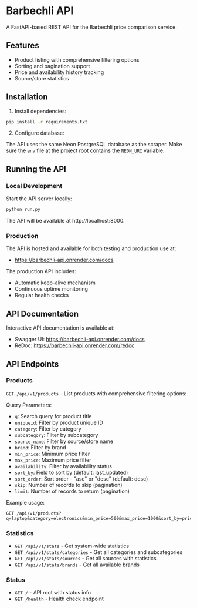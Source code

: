 # Barbechli API

A FastAPI-based REST API for the Barbechli price comparison service.

## Features

- Product listing with comprehensive filtering options
- Sorting and pagination support
- Price and availability history tracking
- Source/store statistics

## Installation

1. Install dependencies:

```bash
pip install -r requirements.txt
```

2. Configure database:

The API uses the same Neon PostgreSQL database as the scraper. Make sure the `env` file at the project root contains the `NEON_URI` variable.

## Running the API

### Local Development

Start the API server locally:

```bash
python run.py
```

The API will be available at http://localhost:8000.

### Production

The API is hosted and available for both testing and production use at:
- https://barbechli-api.onrender.com/docs

The production API includes:
- Automatic keep-alive mechanism
- Continuous uptime monitoring
- Regular health checks

## API Documentation

Interactive API documentation is available at:

- Swagger UI: https://barbechli-api.onrender.com/docs
- ReDoc: https://barbechli-api.onrender.com/redoc

## API Endpoints

### Products

`GET /api/v1/products` - List products with comprehensive filtering options:

Query Parameters:
- `q`: Search query for product title
- `uniqueid`: Filter by product unique ID
- `category`: Filter by category
- `subcategory`: Filter by subcategory
- `source_name`: Filter by source/store name
- `brand`: Filter by brand
- `min_price`: Minimum price filter
- `max_price`: Maximum price filter
- `availability`: Filter by availability status
- `sort_by`: Field to sort by (default: last_updated)
- `sort_order`: Sort order - "asc" or "desc" (default: desc)
- `skip`: Number of records to skip (pagination)
- `limit`: Number of records to return (pagination)

Example usage:
```
GET /api/v1/products?q=laptop&category=electronics&min_price=500&max_price=1000&sort_by=price&sort_order=asc&limit=10
```

### Statistics

- `GET /api/v1/stats` - Get system-wide statistics
- `GET /api/v1/stats/categories` - Get all categories and subcategories
- `GET /api/v1/stats/sources` - Get all sources with statistics
- `GET /api/v1/stats/brands` - Get all available brands

### Status

- `GET /` - API root with status info
- `GET /health` - Health check endpoint 